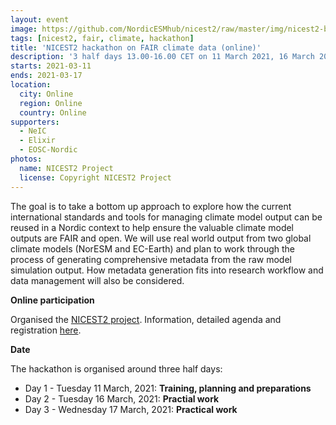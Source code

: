 ```yaml
---
layout: event
image: https://github.com/NordicESMhub/nicest2/raw/master/img/nicest2-background.png
tags: [nicest2, fair, climate, hackathon]
title: 'NICEST2 hackathon on FAIR climate data (online)'
description: '3 half days 13.00-16.00 CET on 11 March 2021, 16 March 2021, 17 March 2021'
starts: 2021-03-11
ends: 2021-03-17
location:
  city: Online
  region: Online
  country: Online
supporters:
  - NeIC
  - Elixir
  - EOSC-Nordic
photos:
  name: NICEST2 Project
  license: Copyright NICEST2 Project
---
```


The goal is to take a bottom up approach to explore how the current international standards and tools for managing climate model output can be reused in a Nordic context to help ensure the valuable climate model outputs are FAIR and open. We will use real world output from two global climate models (NorESM and EC-Earth) and plan to work through the process of generating comprehensive metadata from the raw model simulation output. How metadata generation fits into research workflow and data management will also be considered.

**Online participation**

Organised the [NICEST2 project](https://neic.no/nicest2/). Information, detailed agenda and registration [here](https://nordicesmhub.github.io/nicest2-fair-hackathon/).


**Date** 

The hackathon is organised around three half days:

- Day 1 - Tuesday 11 March, 2021: **Training, planning and preparations**
- Day 2 - Tuesday 16 March, 2021: **Practial work**
- Day 3 - Wednesday 17 March, 2021: **Practical work**



